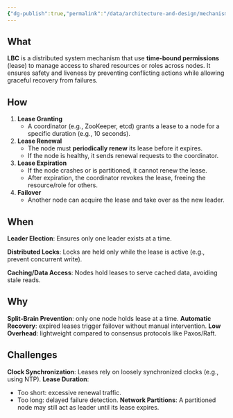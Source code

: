 ```yaml
---
{"dg-publish":true,"permalink":"/data/architecture-and-design/mechanisms/lease-based-coordination/"}
---
```



## What
**LBC** is a distributed system mechanism that use **time-bound permissions** (lease) to manage access to shared resources or roles across nodes. It ensures safety and liveness by preventing conflicting actions while allowing graceful recovery from failures.

## How
1. **Lease Granting**
	- A coordinator (e.g., ZooKeeper, etcd) grants a lease to a node for a specific duration (e.g., 10 seconds).
2. **Lease Renewal**
	- The node must **periodically renew** its lease before it expires.
	- If the node is healthy, it sends renewal requests to the coordinator.
3. **Lease Expiration**
	- If the node crashes or is partitioned, it cannot renew the lease.
	- After expiration, the coordinator revokes the lease, freeing the resource/role for others.
4. **Failover**
	- Another node can acquire the lease and take over as the new leader.

## When
**Leader Election**:
Ensures only one leader exists at a time.

**Distributed Locks**:
Locks are held only while the lease is active (e.g., prevent concurrent write).

**Caching/Data Access**:
Nodes hold leases to serve cached data, avoiding stale reads.

## Why
**Split-Brain Prevention**: only one node holds lease at a time.
**Automatic Recovery**: expired leases trigger failover without manual intervention.
**Low Overhead**: lightweight compared to consensus protocols like Paxos/Raft.

## Challenges
**Clock Synchronization**:
Leases rely on loosely synchronized clocks (e.g., using NTP).
**Lease Duration**:
- Too short: excessive renewal traffic.
- Too long: delayed failure detection.
**Network Partitions**:
A partitioned node may still act as leader until its lease expires.